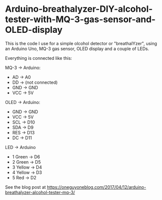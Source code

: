 # Arduino-breathalyzer-DIY-alcohol-tester-with-MQ-3-gas-sensor-and-OLED-display
This is the code I use for a simple olcohol detector or "breathalYzer",  using an Arduino Uno, MQ-3 gas sensor, OLED display and a couple of LEDs.

Everything is connected like this:

MQ-3 -> Arduino:
- AD -> A0
- DD -> (not connected)
- GND -> GND
- VCC -> 5V

OLED -> Arduino:
- GND -> GND
- VCC -> 5V
- SCL -> D10
- SDA -> D9
- RES -> D13
- DC -> D11

LED -> Arduino
- 1 Green -> D6
- 2 Green -> D5
- 3 Yellow -> D4
- 4 Yellow -> D3
- 5 Red -> D2

See the blog post at https://oneguyoneblog.com/2017/04/12/arduino-breathalyzer-alcohol-tester-mq-3/
